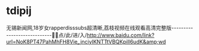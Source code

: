 # tdipij
无锡新闻网,18岁女rapperdisssubs超清晰,荔枝视频在线观看高清完整版----------------------------💍💍点/此/进/入/http://www.baidu.com/link?url=NoK8PT47PahMhFH8Vie_jnciyIKNTTtVBQKpill6udK&amp;wd
